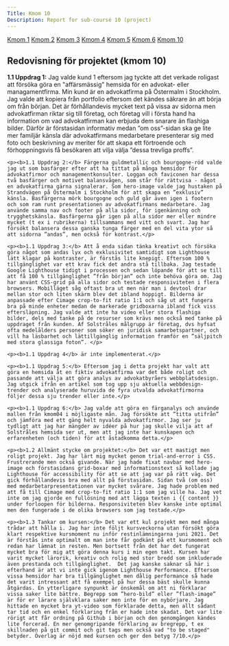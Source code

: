 ```yaml
---
Title: Kmom 10
Description: Report for sub-course 10 (project)
---
```


<div class="wrapper">
    <div class="aside-left">
        <a href="../report/kmom01">Kmom 1</a>
        <a href="../report/kmom02">Kmom 2</a>
        <a href="../report/kmom03">Kmom 3</a>
        <a href="../report/kmom04">Kmom 4</a>
        <a href="../report/kmom05">Kmom 5</a>
        <a href="../report/kmom06">Kmom 6</a>
        <a href="../report/kmom10">Kmom 10</a>
</div>
    <div class=kmom-content>
    <h2>Redovisning för projektet (kmom 10)</h2>
    <p><b>1.1 Uppdrag 1:</b> Jag valde kund 1 eftersom jag tyckte att det verkade roligast att försöka göra en "affärsmässig" hemsida för en advokat- eller managamentfirma. Min kund är en advokatfirma på Östermalm i Stockholm. Jag valde att kopiera från portfolio eftersom det kändes säkrare än att börja om från början. Det är förhållandevis mycket text på vissa av sidorna men advokatfirman riktar sig till företag, och företag vill i första hand ha information om vad advokatfirman kan erbjuda dem snarare än flashiga bilder. Därför är förstasidan informativ medan ”om oss”-sidan ska ge lite mer familjär känsla där advokatfirmans medarbetare presenterar sig med foto och beskrivning av meriter för att skapa ett förtroende och förhoppningsvis få besökaren att vilja välja ”dessa trevliga proffs”. </p>

    <p><b>1.1 Uppdrag 2:</b> Färgerna guldmetallic och bourgogne-röd valde jag ut som basfärger efter att ha tittat på många hemsidor för advokatfirmor och managementkonsulter. Loggan och faviconen har dessa två basfärger och motivet balansvågen, som står för rättvisa - något en advokatfirma gärna signalerar. Som hero-image valde jag hustaken på Strandvägen på Östermalm i Stockholm för att skapa en ”exklusiv” känsla. Basfärgerna mörk bourgogne och guld går även igen i footern och som ram runt presentationen av advokatfirmans medarbetare. Jag använde samma nav och footer på alla sidor, för igenkänning och trygghetskänsla. Basfärgerna går igen på alla sidor mer eller mindre mycket (t ex i rubrikerna) tillsammans med vitt och svart. Jag har försökt balansera dessa ganska tunga färger med en del vita ytor så att sidorna ”andas”, men också för kontrast.</p>

    <p><b>1.1 Uppdrag 3:</b> Att å enda sidan tänka kreativt och försöka göra något som andas lyx och exklusivitet samtidigt som Lighthouse lätt klagar på kontraster, är förstås lite knepigt. Eftersom 100 % tillgänglighet var ett krav fick det andra stå tillbaka. Jag testade Google Lighthouse tidigt i processen och sedan löpande för att se till att få 100 % tillgänglighet ”från början” och inte behöva göra om. Jag har använt CSS-grid på alla sidor och testade responsiviteten i flera browsers. Mobilläget såg oftast bra ut men när man i devtool drar mellan stor och liten skärm blev det ibland hoppigt. Bilderna är anpassade efter Cimage crop-to-fit ratio 1:1 och såg ut att fungera bra på minde enheter medan de markerade gridboxarna ibland fick viss eftersläpning. Jag valde att inte ha video eller stora flashiga bilder, dels med tanke på de resurser som krävs men också med tanke på uppdraget från kunden. Af Solstråles målgrupp är företag, dvs hyfsat ofta medelålders personer som söker en juridisk samarbetspartner, och vill ha läsbarhet och lättillgänglig information framför en ”säljpitch med stora glassiga foton”. </p>

    <p><b>1.1 Uppdrag 4</b> är inte implementerat.</p>  

    <p><b>1.1 Uppdrag 5:</b> Eftersom jag i detta projekt har valt att göra en hemsida åt en fiktiv advokatfirma var det både roligt och passande att välja att göra analys av advokatbyråers webbplatsdesign. Jag utgick ifrån en artikel som tog upp sju aktuella webbdesign-trender och analyserade huruvida de fyra utvalda advokatfirmorna följer dessa sju trender eller inte.</p>

    <p><b>1.1 Uppdrag 6:</b> Jag valde att göra en färganalys och använde mallen från kmom04 i möjligaste mån. Jag försökte att ”titta utifrån” och jämföra med ett gäng helt nyvalda advokatfirmor. Jag ser ju tydligt att jag har mängder av idéer på hur jag skulle vilja att af Solstråles hemsida ser ut, men att jag inte har kunskapen och erfarenheten (och tiden) för att åstadkomma detta.</p> 

    <p><b>1.2 Allmänt stycke om projektet:</b> Det var ett mastigt men roligt projekt. Jag har lärt mig mycket genom trial-and-error i CSS. Frustrerande men också givande. När jag hade fixat navbar med hero-image och förstasidans grid-boxar med informationstext så kollade jag Lighthouse för accessibility för att se att jag var på rätt väg. Det gick förhållandevis bra med allt på förstasidan. Sidan två (om oss) med medarbetarpresentationen var mycket svårare. Jag hade problem med att få till Cimage med crop-to-fit ratio 1:1 som jag ville ha. Jag vet inte om jag gjorde en fullösning med att lägga texten i {{ content }} under forloopen för bilderna. Responsiviteten blev kanske inte optimal men den fungerade i de olika browsers som jag testade.</p>

    <p><b>1.3 Tankar om kursen:</b> Det var ett kul projekt men med många trådar att hålla i. Jag har inte följt kursveckorna utan försökt göra klart respektive kursmoment nu inför restinlämningarna juni 2021. Det är förstås inte optimalt om man inte får godkänt på ett kursmoment och redan har lämnat in resten. Men bortsett från det har det fungerat mycket bra för mig att göra denna kurs i min egen takt. Kursen har varit mycket lärorik, kreativ och rolig med stor bredd som inkluderade även prestanda och tillgänglighet.  Det jag kanske saknar så här i efterhand är att vi inte gick igenom Lighthouse Performance. Eftersom vissa hemsidor har bra tillgänglighet men dålig performance så hade det varit intressant att få exempel på hur dessa bäst skulle kunna åtgärdas. En ytterligare synpunkt är önskemål om att ni förklarar vissa saker lite bättre. Begrepp som ”hero-bild” eller ”flash-image” är för er lärare självklara saker men inte för en nybörjare. Jag hittade en mycket bra yt-video som förklarade detta, men allt sådant tar tid och en enkel förklaring från er hade inte skadat. Det var lite rörigt att får ordning på Github i början och den genomgången kändes lite forcerad. En mer genomgripande förklaring av bregrepp, t ex skillnaden på git commit och git tags men också vad "to be staged" betyder. Överlag är nöjd med kursen och ger den betyg 7/10.</p>

</div>

